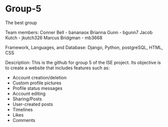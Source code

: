 # Group-5
The best group

Team members:
Conner Bell - bananaox
Brianna Gunn - bgunn7
Jacob Kutch - jkutch326
Marcus Bridgman - mb3668

Framework, Languages, and Database:
Django, Python, postgreSQL, HTML, CSS

Description:
This is the github for group 5 of the ISE project. 
Its objective is to create a website that includes features such as: 
 - Account creation/deletion
 - Custom profile pictures
 - Profile status messages
 - Account editing
 - Sharing/Posts
 - User-created posts
 - Timelines
 - Likes
 - Comments
